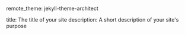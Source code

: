 
remote_theme: jekyll-theme-architect

title: The title of your site
description: A short description of your site's purpose

